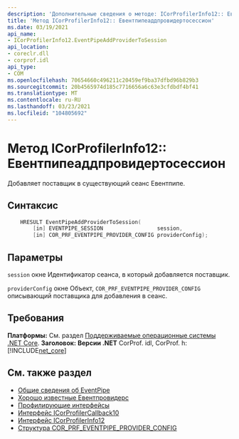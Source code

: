 ```yaml
---
description: 'Дополнительные сведения о методе: ICorProfilerInfo12:: Евентпипеаддпровидертосессион'
title: 'Метод ICorProfilerInfo12:: Евентпипеаддпровидертосессион'
ms.date: 03/19/2021
api_name:
- ICorProfilerInfo12.EventPipeAddProviderToSession
api_location:
- coreclr.dll
- corprof.idl
api_type:
- COM
ms.openlocfilehash: 70654660c496211c20459ef9ba37dfbd96b829b3
ms.sourcegitcommit: 20b4565974d185c7716656a6c63e3cfdbdf4bf41
ms.translationtype: MT
ms.contentlocale: ru-RU
ms.lasthandoff: 03/23/2021
ms.locfileid: "104805692"
---
```

# <a name="icorprofilerinfo12eventpipeaddprovidertosession-method"></a>Метод ICorProfilerInfo12:: Евентпипеаддпровидертосессион

Добавляет поставщик в существующий сеанс Евентпипе.
  
## <a name="syntax"></a>Синтаксис  
  
```cpp  
    HRESULT EventPipeAddProviderToSession(
        [in] EVENTPIPE_SESSION                 session,
        [in] COR_PRF_EVENTPIPE_PROVIDER_CONFIG providerConfig);
```  
  
## <a name="parameters"></a>Параметры

`session` окне Идентификатор сеанса, в который добавляется поставщик.

`providerConfig` окне Объект, `COR_PRF_EVENTPIPE_PROVIDER_CONFIG` описывающий поставщика для добавления в сеанс.

## <a name="requirements"></a>Требования  

**Платформы:** См. раздел [Поддерживаемые операционные системы .NET Core](../../../core/install/windows.md?pivots=os-windows).
**Заголовок:** **Версии .NET** CorProf. idl, CorProf. h: [!INCLUDE[net_core](../../../../includes/net-core-50-md.md)]
  
## <a name="see-also"></a>См. также раздел

- [Общие сведения об EventPipe](../../../core/diagnostics/eventpipe.md)
- [Хорошо известные Евентпровидерс](../../../core/diagnostics/well-known-event-providers.md)
- [Профилирующие интерфейсы](profiling-interfaces.md)
- [Интерфейс ICorProfilerCallback10](icorprofilercallback10-interface.md)
- [Интерфейс ICorProfilerInfo12](icorprofilerinfo12-interface.md)
- [Структура COR_PRF_EVENTPIPE_PROVIDER_CONFIG](cor-prf-eventpipe-provider-config-structure.md)
